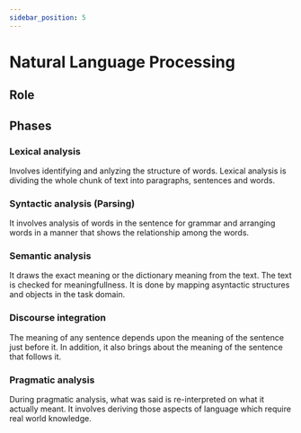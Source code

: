 ```yaml
---
sidebar_position: 5
---
```


# Natural Language Processing

## Role

## Phases

### Lexical analysis

Involves identifying and anlyzing the structure of words. Lexical analysis is dividing the whole chunk of text into paragraphs, sentences and words.

### Syntactic analysis (Parsing)

It involves analysis of words in the sentence for grammar and arranging words in a manner that shows the relationship among the words.

### Semantic analysis

It draws the exact meaning or the dictionary meaning from the text. The text is checked for meaningfullness. It is done by mapping asyntactic structures and objects in the task domain.

### Discourse integration

The meaning of any sentence depends upon the meaning of the sentence just before it. In addition, it also brings about the meaning of the sentence that follows it.

### Pragmatic analysis

During pragmatic analysis, what was said is re-interpreted on what it actually meant. It involves deriving those aspects of language which require real world knowledge.
